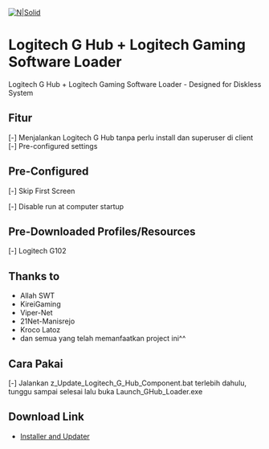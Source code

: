 [![N|Solid](https://raw.githubusercontent.com/fahmiyufrizal/logitech-g-hub/main/Screenshot%20(1).jpg)](#)

# Logitech G Hub + Logitech Gaming Software Loader
Logitech G Hub + Logitech Gaming Software Loader - Designed for Diskless System

## Fitur
[-] Menjalankan Logitech G Hub tanpa perlu install dan superuser di client
[-] Pre-configured settings

## Pre-Configured
[-] Skip First Screen

[-] Disable run at computer startup

## Pre-Downloaded Profiles/Resources
[-] Logitech G102

## Thanks to
- Allah SWT
- KireiGaming
- Viper-Net
- 21Net-Manisrejo
- Kroco Latoz
- dan semua yang telah memanfaatkan project ini^^

## Cara Pakai
[-] Jalankan z_Update_Logitech_G_Hub_Component.bat terlebih dahulu, tunggu sampai selesai lalu buka Launch_GHub_Loader.exe

## Download Link
- [Installer and Updater]([https://drive.google.com/file/d/16MHWuH77-qsDr7j_bY6pvccSeH-UHGI6/view?usp=sharing](https://github.com/fahmiyufrizal/logitech-g-hub/raw/main/Logitech_G_Hub_Component_Updater.zip))
